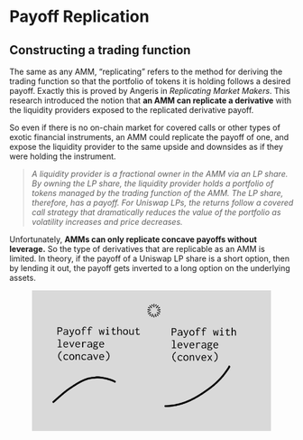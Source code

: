 # Payoff Replication

## Constructing a trading function

The same as any AMM, “replicating” refers to the method for deriving the trading function so that the portfolio of tokens it is holding follows a desired payoff. Exactly this is proved by Angeris in _Replicating Market Makers_. This research introduced the notion that **an AMM can replicate a derivative** with the liquidity providers exposed to the replicated derivative payoff.

So even if there is no on-chain market for covered calls or other types of exotic financial instruments, an AMM could replicate the payoff of one, and expose the liquidity provider to the same upside and downsides as if they were holding the instrument.

> _A liquidity provider is a fractional owner in the AMM via an LP share. By owning the LP share, the liquidity provider holds a portfolio of tokens managed by the trading function of the AMM. The LP share, therefore, has a payoff. For Uniswap LPs, the returns follow a covered call strategy that dramatically reduces the value of the portfolio as volatility increases and price decreases._

Unfortunately, **AMMs can only replicate concave payoffs without leverage.** So the type of derivatives that are replicable as an AMM is limited. In theory, if the payoff of a Uniswap LP share is a short option, then by lending it out, the payoff gets inverted to a long option on the underlying assets.

<figure><img src="../../.gitbook/assets/image (1) (1).png" alt=""><figcaption></figcaption></figure>

